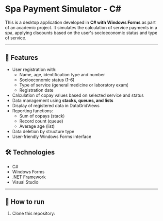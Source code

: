 # Spa Payment Simulator - C#

This is a desktop application developed in **C# with Windows Forms** as part of an academic project. It simulates the calculation of service payments in a spa, applying discounts based on the user's socioeconomic status and type of service.

---

## 📌 Features

- User registration with:
  - Name, age, identification type and number
  - Socioeconomic status (1-6)
  - Type of service (general medicine or laboratory exam)
  - Registration date
- Calculation of copay values based on selected service and status
- Data management using **stacks, queues, and lists**
- Display of registered data in DataGridViews
- Reporting functions:
  - Sum of copays (stack)
  - Record count (queue)
  - Average age (list)
- Data deletion by structure type
- User-friendly Windows Forms interface


## 🛠️ Technologies

- C#
- Windows Forms
- .NET Framework
- Visual Studio

---

## 📖 How to run

1. Clone this repository:

